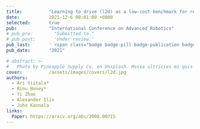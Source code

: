 ```yaml
---
title:          "Learning to drive (l2d) as a low-cost benchmark for real-world reinforcement learning"
date:           2021-12-6 00:01:00 +0800
selected:       true
pub:            "International Conference on Advanced Robotics"
# pub_pre:        "Submitted to "
# pub_post:       'Under review.'
pub_last:       ' <span class="badge badge-pill badge-publication badge-success">Spotlight</span>'
pub_date:       "2021"

# abstract: >-
#   Photo by Pineapple Supply Co. on Unsplash. Massa ultricies mi quis hendrerit dolor magna. Arcu non odio euismod lacinia at quis risus sed. Et tortor at risus viverra. Enim neque volutpat ac tincidunt. Dictum varius duis at consectetur lorem donec.
cover:          /assets/images/covers/l2d.jpg
authors:
  - Ari Viitala*
  - Rinu Boney*
  - Yi Zhao
  - Alexander Ilin
  - Juho Kannala
links:
  Paper: https://arxiv.org/abs/2008.00715
---
```

